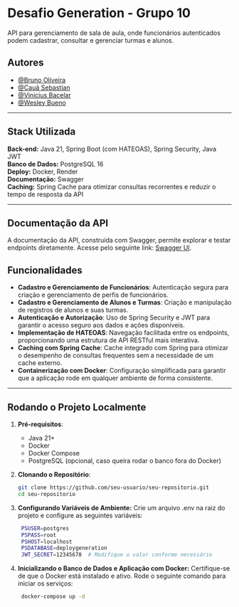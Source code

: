 # Desafio Generation - Grupo 10

API para gerenciamento de sala de aula, onde funcionários autenticados podem cadastrar, consultar e gerenciar turmas e alunos.

## Autores

- [@Bruno Oliveira](https://github.com/brunocaoliveira)
- [@Cauã Sebastian](https://github.com/cauasebastian)
- [@Vinicius Bacelar](https://github.com/Viniciusovski)
- [@Wesley Bueno](https://github.com/WesleyBueno)

---

## Stack Utilizada

**Back-end:** Java 21, Spring Boot (com HATEOAS), Spring Security, Java JWT  
**Banco de Dados:** PostgreSQL 16  
**Deploy:** Docker, Render  
**Documentação:** Swagger  
**Caching:** Spring Cache para otimizar consultas recorrentes e reduzir o tempo de resposta da API

---

## Documentação da API

A documentação da API, construída com Swagger, permite explorar e testar endpoints diretamente. Acesse pelo seguinte link: [Swagger UI](https://api-grupo10-1.onrender.com/swagger-ui/index.html#/).

## Funcionalidades

- **Cadastro e Gerenciamento de Funcionários**: Autenticação segura para criação e gerenciamento de perfis de funcionários.
- **Cadastro e Gerenciamento de Alunos e Turmas**: Criação e manipulação de registros de alunos e suas turmas.
- **Autenticação e Autorização**: Uso de Spring Security e JWT para garantir o acesso seguro aos dados e ações disponíveis.
- **Implementação de HATEOAS**: Navegação facilitada entre os endpoints, proporcionando uma estrutura de API RESTful mais interativa.
- **Caching com Spring Cache**: Cache integrado com Spring para otimizar o desempenho de consultas frequentes sem a necessidade de um cache externo.
- **Containerização com Docker**: Configuração simplificada para garantir que a aplicação rode em qualquer ambiente de forma consistente.

---

## Rodando o Projeto Localmente

1. **Pré-requisitos**:
   - Java 21+
   - Docker
   - Docker Compose
   - PostgreSQL (opcional, caso queira rodar o banco fora do Docker)

2. **Clonando o Repositório**:
   ```bash
   git clone https://github.com/seu-usuario/seu-repositorio.git
   cd seu-repositorio
   ```
3. **Configurando Variáveis de Ambiente:** Crie um arquivo .env na raiz do projeto e configure as seguintes variáveis:
   ```bash
    PSUSER=postgres
    PSPASS=root
    PSHOST=localhost
    PSDATABASE=deploygeneration
    JWT_SECRET=12345678  # Modifique o valor conforme necessário
   ```
4. **Inicializando o Banco de Dados e Aplicação com Docker:** Certifique-se de que o Docker está instalado e ativo. Rode o seguinte comando para iniciar os serviços:
   ```bash
    docker-compose up -d
   ```
